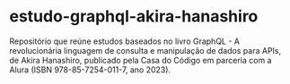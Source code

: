# estudo-graphql-akira-hanashiro
Repositório que reúne estudos baseados no livro GraphQL - A revolucionária linguagem de consulta e manipulação de dados para APIs, de Akira Hanashiro, publicado pela Casa do Código em parceria com a Alura (ISBN 978-85-7254-011-7, ano 2023).
